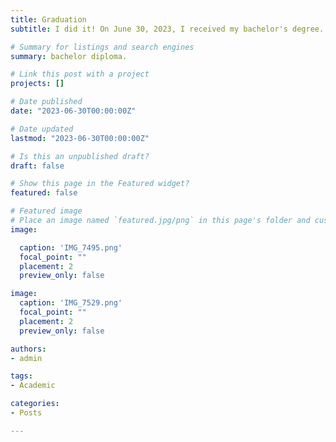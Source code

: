 ```yaml
---
title: Grаduation
subtitle: I did it! On June 30, 2023, I received my bachelor's degree. The 4-year journey has been completed! New beginnings and achievements are ahead!

# Summary for listings and search engines
summary: bachelor diploma.

# Link this post with a project
projects: []

# Date published
date: "2023-06-30T00:00:00Z"

# Date updated
lastmod: "2023-06-30T00:00:00Z"

# Is this an unpublished draft?
draft: false

# Show this page in the Featured widget?
featured: false

# Featured image
# Place an image named `featured.jpg/png` in this page's folder and customize its options here.
image:

  caption: 'IMG_7495.png'
  focal_point: ""
  placement: 2
  preview_only: false

image:
  caption: 'IMG_7529.png'
  focal_point: ""
  placement: 2
  preview_only: false

authors:
- admin

tags:
- Academic

categories:
- Posts

---
```


